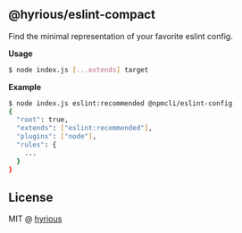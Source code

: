 ## @hyrious/eslint-compact

Find the minimal representation of your favorite eslint config.

**Usage**

```bash
$ node index.js [...extends] target
```

**Example**

```bash
$ node index.js eslint:recommended @npmcli/eslint-config
{
  "root": true,
  "extends": ["eslint:recommended"],
  "plugins": ["node"],
  "rules": {
    ...
  }
}
```

## License

MIT @ [hyrious](https://github.com/hyrious)
